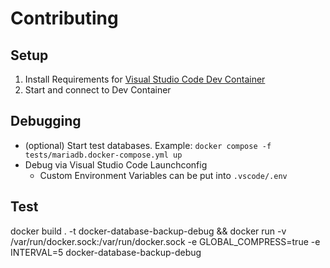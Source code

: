 # Contributing

## Setup

1. Install Requirements for [Visual Studio Code Dev Container](https://code.visualstudio.com/docs/remote/containers)
2. Start and connect to Dev Container

## Debugging

- (optional) Start test databases. Example: `docker compose -f tests/mariadb.docker-compose.yml up`
- Debug via Visual Studio Code Launchconfig
    - Custom Environment Variables can be put into `.vscode/.env`

## Test

docker build . -t docker-database-backup-debug && docker run  -v /var/run/docker.sock:/var/run/docker.sock -e GLOBAL_COMPRESS=true -e INTERVAL=5 docker-database-backup-debug